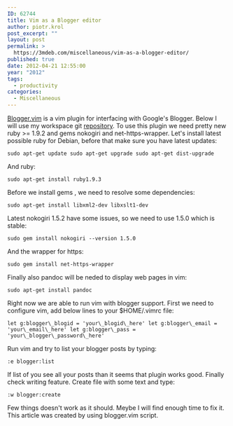 ```yaml
---
ID: 62744
title: Vim as a Blogger editor
author: piotr.krol
post_excerpt: ""
layout: post
permalink: >
  https://3mdeb.com/miscellaneous/vim-as-a-blogger-editor/
published: true
date: 2012-04-21 12:55:00
year: "2012"
tags:
  - productivity
categories:
  - Miscellaneous
---
```


[Blogger.vim](https://github.com/ujihisa/blogger.vim) is a vim plugin for
interfacing with Google's Blogger. Below I will use my workspace git
[repository](https://github.com/pietrushnic/workspace). To use this plugin we
need pretty new ruby >= 1.9.2 and gems nokogiri and net-https-wrapper. Let's
install latest possible ruby for Debian, before that make sure you have latest
updates:  

    sudo apt-get update sudo apt-get upgrade sudo apt-get dist-upgrade

And ruby:  

    sudo apt-get install ruby1.9.3

Before we install gems , we need to resolve some dependencies:  

    sudo apt-get install libxml2-dev libxslt1-dev

Latest nokogiri 1.5.2 have some issues, so we need to use 1.5.0 which is stable:  

    sudo gem install nokogiri --version 1.5.0

And the wrapper for https:  

    sudo gem install net-https-wrapper

Finally also pandoc will be neded to display web pages in vim:  

    sudo apt-get install pandoc

Right now we are able to run vim with blogger support. First we need to
configure vim, add below lines to your $HOME/.vimrc file:  

    let g:blogger\_blogid = 'your\_blogid\_here' let g:blogger\_email = 'your\_email\_here' let g:blogger\_pass = 'your\_blogger\_password\_here'

Run vim and try to list your blogger posts by typing:  

    :e blogger:list

If list of you see all your posts than it seems that plugin works good. Finally
check writing feature. Create file with some text and type:  

    :w blogger:create

Few things doesn't work as it should. Meybe I will find enough time to fix it.
This article was created by using blogger.vim script.

